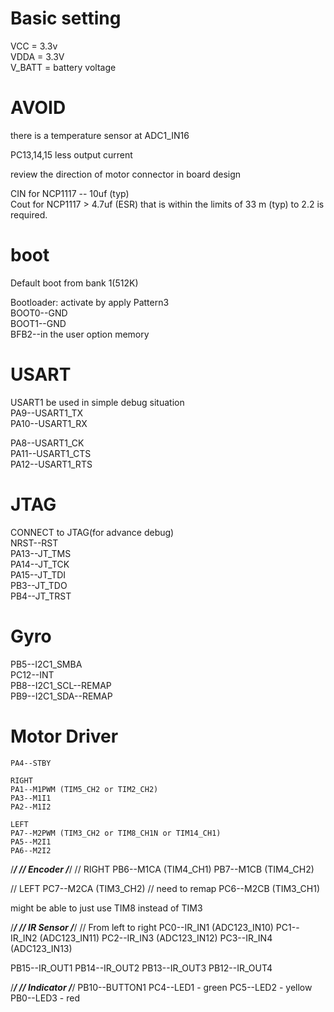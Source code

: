 Basic setting
===
VCC = 3.3v  
VDDA = 3.3V  
V_BATT = battery voltage  

AVOID
===
there is a temperature sensor at ADC1_IN16

PC13,14,15 less output current

review the direction of motor connector in board design

CIN for NCP1117 -- 10uf (typ)  
Cout for NCP1117 > 4.7uf (ESR) that is within the limits of 33 m (typ) to 2.2  is required.

boot
===
Default boot from bank 1(512K)

Bootloader: activate by apply Pattern3  
BOOT0--GND  
BOOT1--GND  
BFB2--in the user option memory  

USART
===
USART1 be used in simple debug situation  
PA9--USART1_TX  
PA10--USART1_RX  

PA8--USART1_CK  
PA11--USART1_CTS  
PA12--USART1_RTS  

JTAG
===
CONNECT to JTAG(for advance debug)  
NRST--RST  
PA13--JT_TMS  
PA14--JT_TCK  
PA15--JT_TDI  
PB3--JT_TDO  
PB4--JT_TRST  

Gyro
===
PB5--I2C1_SMBA  
PC12--INT  
PB8--I2C1_SCL--REMAP  
PB9--I2C1_SDA--REMAP  

Motor Driver
===
    PA4--STBY

    RIGHT
    PA1--M1PWM (TIM5_CH2 or TIM2_CH2)
    PA3--M1I1
    PA2--M1I2

    LEFT
    PA7--M2PWM (TIM3_CH2 or TIM8_CH1N or TIM14_CH1)
    PA5--M2I1
    PA6--M2I2

/*****************************************************************************/
// Encoder
/*****************************************************************************/
// RIGHT
PB6--M1CA (TIM4_CH1)
PB7--M1CB (TIM4_CH2)

// LEFT
PC7--M2CA (TIM3_CH2) // need to remap
PC6--M2CB (TIM3_CH1)

might be able to just use TIM8 instead of TIM3

/*****************************************************************************/
// IR Sensor
/*****************************************************************************/
// From left to right
PC0--IR_IN1 (ADC123_IN10)
PC1--IR_IN2 (ADC123_IN11)
PC2--IR_IN3 (ADC123_IN12)
PC3--IR_IN4 (ADC123_IN13)

PB15--IR_OUT1
PB14--IR_OUT2
PB13--IR_OUT3
PB12--IR_OUT4

/*****************************************************************************/
// Indicator
/*****************************************************************************/
PB10--BUTTON1
PC4--LED1 - green
PC5--LED2 - yellow
PB0--LED3 - red
